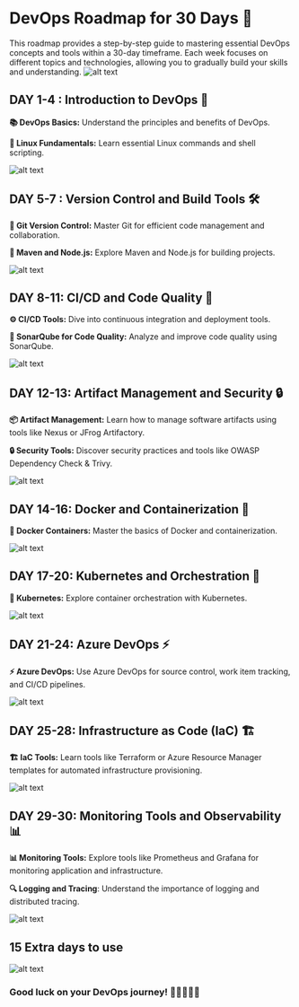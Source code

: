 # DevOps Roadmap for 30 Days 🚀

This roadmap provides a step-by-step guide to mastering essential DevOps concepts and tools within a 30-day timeframe. Each week focuses on different topics and technologies, allowing you to gradually build your skills and understanding.
![alt text](https://github.com/jaiswaladi246/DevOps-RoadMap/blob/main/Images/10.png?raw=true)

## DAY 1-4 : Introduction to DevOps 🎯

**📚 DevOps Basics:** Understand the principles and benefits of DevOps.

**🐧 Linux Fundamentals:** Learn essential Linux commands and shell scripting.

![alt text](https://github.com/jaiswaladi246/DevOps-RoadMap/blob/main/Images/11.png?raw=true)


## DAY 5-7 : Version Control and Build Tools 🛠️

**🌱 Git Version Control:** Master Git for efficient code management and collaboration.

**🚀 Maven and Node.js:** Explore Maven and Node.js for building projects.

![alt text](https://github.com/jaiswaladi246/DevOps-RoadMap/blob/main/Images/12.png?raw=true)


## DAY 8-11: CI/CD and Code Quality 🔄

**⚙️ CI/CD Tools:** Dive into continuous integration and deployment tools.

**🎯 SonarQube for Code Quality:** Analyze and improve code quality using SonarQube.

![alt text](https://github.com/jaiswaladi246/DevOps-RoadMap/blob/main/Images/13.png?raw=true)



## DAY 12-13: Artifact Management and Security 🔒

**📦 Artifact Management:** Learn how to manage software artifacts using tools like Nexus or JFrog Artifactory.

**🔒 Security Tools:** Discover security practices and tools like OWASP Dependency Check & Trivy.

![alt text](https://github.com/jaiswaladi246/DevOps-RoadMap/blob/main/Images/14.png?raw=true)


## DAY 14-16: Docker and Containerization 🐳

**🐳 Docker Containers:** Master the basics of Docker and containerization.

![alt text](https://github.com/jaiswaladi246/DevOps-RoadMap/blob/main/Images/15.png?raw=true)



## DAY 17-20: Kubernetes and Orchestration 🚢

**🚢 Kubernetes:** Explore container orchestration with Kubernetes.

![alt text](https://github.com/jaiswaladi246/DevOps-RoadMap/blob/main/Images/16.png?raw=true)



## DAY 21-24: Azure DevOps ⚡

**⚡ Azure DevOps:** Use Azure DevOps for source control, work item tracking, and CI/CD pipelines.

![alt text](https://github.com/jaiswaladi246/DevOps-RoadMap/blob/main/Images/17.png?raw=true)



## DAY 25-28: Infrastructure as Code (IaC) 🏗️

**🏗️ IaC Tools:** Learn tools like Terraform or Azure Resource Manager templates for automated infrastructure provisioning.

![alt text](https://github.com/jaiswaladi246/DevOps-RoadMap/blob/main/Images/18.png?raw=true)


## DAY 29-30: Monitoring Tools and Observability 📊

**📊 Monitoring Tools:** Explore tools like Prometheus and Grafana for monitoring application and infrastructure.

**🔍 Logging and Tracing**: Understand the importance of logging and distributed tracing.

![alt text](https://github.com/jaiswaladi246/DevOps-RoadMap/blob/main/Images/19.png?raw=true)

## 15 Extra days to use

![alt text](https://github.com/jaiswaladi246/DevOps-RoadMap/blob/main/Images/20.png?raw=true)

### Good luck on your DevOps journey! 🚀👩‍💻👨‍💻
